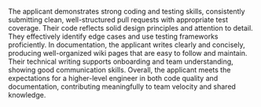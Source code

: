 The applicant demonstrates strong coding and testing skills, consistently submitting clean, well-structured pull requests with appropriate test coverage. Their code reflects solid design principles and attention to detail. They effectively identify edge cases and use testing frameworks proficiently. In documentation, the applicant writes clearly and concisely, producing well-organized wiki pages that are easy to follow and maintain. Their technical writing supports onboarding and team understanding, showing good communication skills. Overall, the applicant meets the expectations for a higher-level engineer in both code quality and documentation, contributing meaningfully to team velocity and shared knowledge.
